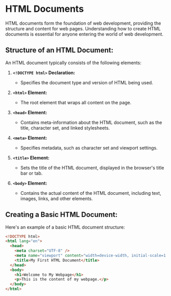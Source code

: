 # HTML Documents

HTML documents form the foundation of web development, providing the structure and content for web pages. Understanding how to create HTML documents is essential for anyone entering the world of web development.

## Structure of an HTML Document:

An HTML document typically consists of the following elements:

1. **`<!DOCTYPE html>` Declaration:**

   - Specifies the document type and version of HTML being used.

2. **`<html>` Element:**

   - The root element that wraps all content on the page.

3. **`<head>` Element:**

   - Contains meta-information about the HTML document, such as the title, character set, and linked stylesheets.

4. **`<meta>` Element:**

   - Specifies metadata, such as character set and viewport settings.

5. **`<title>` Element:**

   - Sets the title of the HTML document, displayed in the browser's title bar or tab.

6. **`<body>` Element:**
   - Contains the actual content of the HTML document, including text, images, links, and other elements.

## Creating a Basic HTML Document:

Here's an example of a basic HTML document structure:

```html
<!DOCTYPE html>
<html lang="en">
  <head>
    <meta charset="UTF-8" />
    <meta name="viewport" content="width=device-width, initial-scale=1.0" />
    <title>My First HTML Document</title>
  </head>
  <body>
    <h1>Welcome to My Webpage</h1>
    <p>This is the content of my webpage.</p>
  </body>
</html>
```
